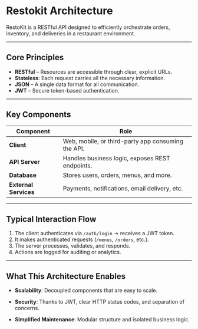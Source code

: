 # Restokit Architecture

RestoKit is a RESTful API designed to efficiently orchestrate orders, inventory, and deliveries in a restaurant environment.

---

## Core Principles

- **RESTful** – Resources are accessible through clear, explicit URLs.
- **Stateless**: Each request carries all the necessary information.
- **JSON** – A single data format for all communication.
- **JWT** – Secure token-based authentication.

---

## Key Components

| Component             | Role                                               |
| --------------------- | -------------------------------------------------- |
| **Client**            | Web, mobile, or third-party app consuming the API. |
| **API Server**        | Handles business logic, exposes REST endpoints.    |
| **Database**          | Stores users, orders, menus, and more.             |
| **External Services** | Payments, notifications, email delivery, etc.      |

---

## Typical Interaction Flow

1. The client authenticates via `/auth/login` → receives a JWT token.
2. It makes authenticated requests (`/menus`, `/orders`, etc.).
3. The server processes, validates, and responds.
4. Actions are logged for auditing or analytics.

---

## What This Architecture Enables

- **Scalability**: Decoupled components that are easy to scale.

- **Security**: Thanks to JWT, clear HTTP status codes, and separation of concerns.

- **Simplified Maintenance**: Modular structure and isolated business logic.
